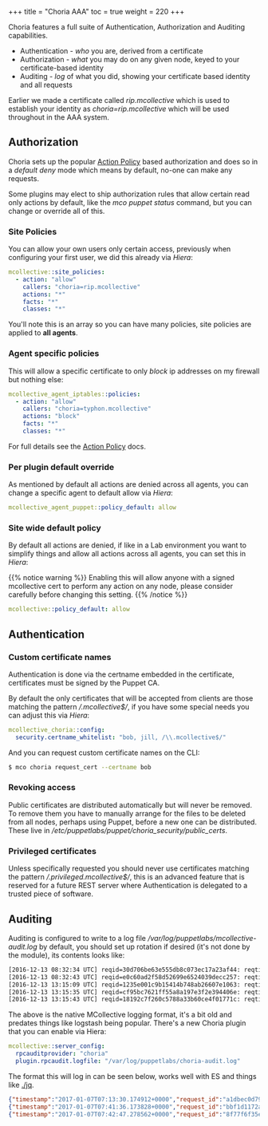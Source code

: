 +++
title = "Choria AAA"
toc = true
weight = 220
+++

Choria features a full suite of Authentication, Authorization and Auditing capabilities.

  * Authentication - _who_ you are, derived from a certificate
  * Authorization - _what_ you may do on any given node, keyed to your certificate-based identity
  * Auditing - _log_ of what you did, showing your certificate based identity and all requests

Earlier we made a certificate called _rip.mcollective_ which is used to establish your identity as _choria=rip.mcollective_ which will be used throughout in the AAA system.

## Authorization

Choria sets up the popular [Action Policy](https://github.com/puppetlabs/mcollective-actionpolicy-auth) based authorization and does so in a _default deny_ mode which means by default, no-one can make any requests.

Some plugins may elect to ship authorization rules that allow certain read only actions by default, like the _mco puppet status_ command, but you can change or override all of this.

### Site Policies

You can allow your own users only certain access, previously when configuring your first user, we did this already via _Hiera_:

```yaml
mcollective::site_policies:
  - action: "allow"
    callers: "choria=rip.mcollective"
    actions: "*"
    facts: "*"
    classes: "*"
```

You'll note this is an array so you can have many policies, site policies are applied to **all agents**.

### Agent specific policies

This will allow a specific certificate to only _block_ ip addresses on my firewall but nothing else:

```yaml
mcollective_agent_iptables::policies:
  - action: "allow"
    callers: "choria=typhon.mcollective"
    actions: "block"
    facts: "*"
    classes: "*"
```

For full details see the [Action Policy](https://github.com/puppetlabs/mcollective-actionpolicy-auth) docs.

### Per plugin default override

As mentioned by default all actions are denied across all agents, you can change a specific agent to default allow via _Hiera_:

```yaml
mcollective_agent_puppet::policy_default: allow
```

### Site wide default policy

By default all actions are denied, if like in a Lab environment you want to simplify things and allow all actions across all agents, you can set this in _Hiera_:

{{% notice warning %}}
Enabling this will allow anyone with a signed mcollective cert to perform any action on any node, please consider carefully before changing this setting.
{{% /notice %}}

```yaml
mcollective::policy_default: allow
```

## Authentication
### Custom certificate names

Authentication is done via the certname embedded in the certificate, certificates must be signed by the Puppet CA.

By default the only certificates that will be accepted from clients are those matching the pattern _/\.mcollective$/_, if you have some special needs you can adjust this via _Hiera_:

```yaml
mcollective_choria::config:
  security.certname_whitelist: "bob, jill, /\\.mcollective$/"
```

And you can request custom certificate names on the CLI:

```bash
$ mco choria request_cert --certname bob
```

### Revoking access

Public certificates are distributed automatically but will never be removed.  To remove them you have to manually arrange for the files to be deleted from all nodes, perhaps using Puppet, before a new one can be distributed.  These live in <i>/etc/puppetlabs/puppet/choria_security/public_certs</i>.

### Privileged certificates

Unless specifically requested you should never use certificates matching the pattern _/\.privileged\.mcollective$/_, this is an advanced feature that is reserved for a future REST server where Authentication is delegated to a trusted piece of software.

## Auditing

Auditing is configured to write to a log file _/var/log/puppetlabs/mcollective-audit.log_ by default, you should set up rotation if desired (it's not done by the module), its contents looks like:

```bash
[2016-12-13 08:32:34 UTC] reqid=30d706be63e555db8c073ec17a23af44: reqtime=1481617954 caller=choria=rip.mcollective@dev3.example.net agent=rpcutil action=ping data={:process_results=>true}
[2016-12-13 08:32:43 UTC] reqid=e0c60ad2f58d52699e6524039decc257: reqtime=1481617963 caller=choria=rip.mcollective@dev3.example.net agent=puppet action=status data={:process_results=>true}
[2016-12-13 13:15:09 UTC] reqid=1235e001c9b15414b748ab26607e1063: reqtime=1481634909 caller=choria=rip.mcollective@dev3.example.net agent=puppet action=status data={:process_results=>true}
[2016-12-13 13:15:35 UTC] reqid=cf95bc7621ff55a8a197e3f2e394406e: reqtime=1481634935 caller=choria=rip.mcollective@dev3.example.net agent=puppet action=status data={:process_results=>true}
[2016-12-13 13:15:43 UTC] reqid=18192c7f260c5788a33b60ce4f01771c: reqtime=1481634943 caller=choria=rip.mcollective@dev3.example.net agent=puppet action=status data={:process_results=>true}
```

The above is the native MCollective logging format, it's a bit old and predates things like logstash being popular.  There's a new Choria plugin that you can enable via Hiera:

```yaml
mcollective::server_config:
  rpcauditprovider: "choria"
  plugin.rpcaudit.logfile: "/var/log/puppetlabs/choria-audit.log"
```

The format this will log in can be seen below, works well with ES and things like [./jq](https://stedolan.github.io/jq/).

```json
{"timestamp":"2017-01-07T07:13:30.174912+0000","request_id":"a1dbec0d79845644a5761e5969ec8ff2","request_time":1483773209,"caller":"choria=rip.mcollective","sender":"dev4.example.net","agent":"package","action":"status","data":{"package":"puppet-agent","version":null,"process_results":true}}
{"timestamp":"2017-01-07T07:41:36.173828+0000","request_id":"bbf1d1172abe5ea2a5a73ffcb436c5d1","request_time":1483774895,"caller":"choria=rip.mcollective","sender":"dev4.example.net","agent":"puppet","action":"disable","data":{"process_results":true}}
{"timestamp":"2017-01-07T07:42:47.278562+0000","request_id":"8f77f6f35e2358b0b697ad9b69f7f528","request_time":1483774967,"caller":"choria=rip.mcollective","sender":"dev4.example.net","agent":"puppet","action":"status","data":{"process_results":true}}
```
